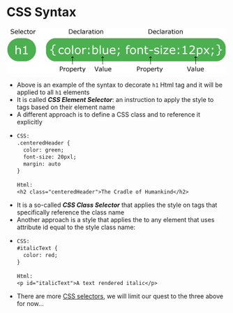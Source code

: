 # CSS Syntax

[![](/assets/css-syntax.gif)](https://www.w3schools.com/whatis/whatis_css.asp)

* Above is an example of the syntax to decorate `h1` Html tag and it will be applied to all `h1` elements
* It is called _**CSS Element Selector**_: an instruction to apply the style to tags based on their element name
* A different approach is to define a CSS class and to reference it explicitly
* ```
  CSS:
  .centeredHeader {
    color: green;
    font-size: 20pxl;
    margin: auto
  }

  Html:
  <h2 class="centeredHeader">The Cradle of Humankind</h2>
  ```
* It is a so-called _**CSS Class Selector**_ that applies the style on tags that specifically reference the class name
* Another approach is a style that applies the to any element that uses attribute id equal to the style class name:
* ```
  CSS:
  #italicText {
    color: red;
  }

  Html:
  <p id="italicText">A text rendered italic</p>
  ```
* There are more [CSS selectors](https://www.w3schools.com/css/css_selectors.asp), we will limit our quest to the three above for now...



